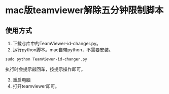 # mac版teamviewer解除五分钟限制脚本
## 使用方式
1. 下载仓库中的TeamViewer-id-changer.py。
2. 运行python脚本。mac自带python，不需要安装。

```
sudo python TeamViewer-id-changer.py 
```

执行时会提示敲回车，按提示操作即可。

3. 重启电脑
4. 打开teamviewer即可。
